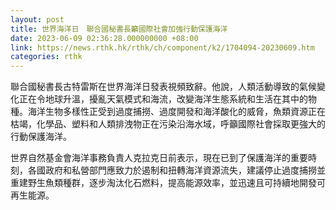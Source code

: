 ```yaml
---
layout: post
title: 世界海洋日　聯合國秘書長籲國際社會加強行動保護海洋
date: 2023-06-09 02:36:28.000000000 +08:00
link: https://news.rthk.hk/rthk/ch/component/k2/1704094-20230609.htm
categories: rthk
---
```


聯合國秘書長古特雷斯在世界海洋日發表視頻致辭。他說，人類活動導致的氣候變化正在令地球升溫，擾亂天氣模式和海流，改變海洋生態系統和生活在其中的物種。海洋生物多樣性正受到過度捕撈、過度開發和海洋酸化的威脅，魚類資源正在枯竭，化學品、塑料和人類排洩物正在污染沿海水域，呼籲國際社會採取更強大的行動保護海洋。

世界自然基金會海洋事務負責人克拉克日前表示，現在已到了保護海洋的重要時刻，各國政府和私營部門應致力於遏制和扭轉海洋資源流失，建議停止過度捕撈並重建野生魚類種群，逐步淘汰化石燃料，提高能源效率，並迅速且可持續地開發可再生能源。
